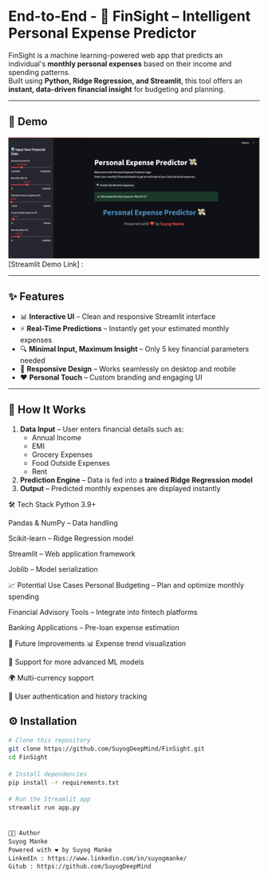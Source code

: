 # End-to-End - 💸 FinSight – Intelligent Personal Expense Predictor

FinSight is a machine learning-powered web app that predicts an individual's **monthly personal expenses** based on their income and spending patterns.  
Built using **Python, Ridge Regression, and Streamlit**, this tool offers an **instant, data-driven financial insight** for budgeting and planning.

---

## 🚀 Demo

![FinSight App Screenshot](assets/Demo.png)
[Streamlit Demo Link] : 

---

## ✨ Features

- 📊 **Interactive UI** – Clean and responsive Streamlit interface  
- ⚡ **Real-Time Predictions** – Instantly get your estimated monthly expenses  
- 🔍 **Minimal Input, Maximum Insight** – Only 5 key financial parameters needed  
- 📱 **Responsive Design** – Works seamlessly on desktop and mobile  
- ❤️ **Personal Touch** – Custom branding and engaging UI

---


## 🧠 How It Works

1. **Data Input** – User enters financial details such as:
   - Annual Income
   - EMI
   - Grocery Expenses
   - Food Outside Expenses
   - Rent
2. **Prediction Engine** – Data is fed into a **trained Ridge Regression model**  
3. **Output** – Predicted monthly expenses are displayed instantly


🛠️ Tech Stack
Python 3.9+

Pandas & NumPy – Data handling

Scikit-learn – Ridge Regression model

Streamlit – Web application framework

Joblib – Model serialization

📈 Potential Use Cases
Personal Budgeting – Plan and optimize monthly spending

Financial Advisory Tools – Integrate into fintech platforms

Banking Applications – Pre-loan expense estimation

🎯 Future Improvements
📊 Expense trend visualization

🧮 Support for more advanced ML models

🌍 Multi-currency support

🔐 User authentication and history tracking

## ⚙️ Installation

```bash
# Clone this repository
git clone https://github.com/SuyogDeepMind/FinSight.git
cd FinSight

# Install dependencies
pip install -r requirements.txt

# Run the Streamlit app
streamlit run app.py


👨‍💻 Author
Suyog Manke
Powered with ❤️ by Suyog Manke
LinkedIn : https://www.linkedin.com/in/suyogmanke/
Gitub : https://github.com/SuyogDeepMind


